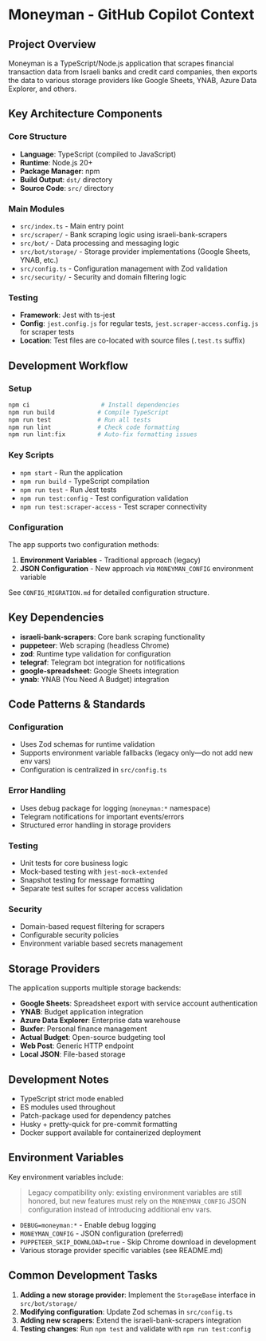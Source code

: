 # Moneyman - GitHub Copilot Context

## Project Overview

Moneyman is a TypeScript/Node.js application that scrapes financial transaction data from Israeli banks and credit card companies, then exports the data to various storage providers like Google Sheets, YNAB, Azure Data Explorer, and others.

## Key Architecture Components

### Core Structure

- **Language**: TypeScript (compiled to JavaScript)
- **Runtime**: Node.js 20+
- **Package Manager**: npm
- **Build Output**: `dst/` directory
- **Source Code**: `src/` directory

### Main Modules

- `src/index.ts` - Main entry point
- `src/scraper/` - Bank scraping logic using israeli-bank-scrapers
- `src/bot/` - Data processing and messaging logic
- `src/bot/storage/` - Storage provider implementations (Google Sheets, YNAB, etc.)
- `src/config.ts` - Configuration management with Zod validation
- `src/security/` - Security and domain filtering logic

### Testing

- **Framework**: Jest with ts-jest
- **Config**: `jest.config.js` for regular tests, `jest.scraper-access.config.js` for scraper tests
- **Location**: Test files are co-located with source files (`.test.ts` suffix)

## Development Workflow

### Setup

```bash
npm ci                    # Install dependencies
npm run build            # Compile TypeScript
npm run test             # Run all tests
npm run lint             # Check code formatting
npm run lint:fix         # Auto-fix formatting issues
```

### Key Scripts

- `npm start` - Run the application
- `npm run build` - TypeScript compilation
- `npm run test` - Run Jest tests
- `npm run test:config` - Test configuration validation
- `npm run test:scraper-access` - Test scraper connectivity

### Configuration

The app supports two configuration methods:

1. **Environment Variables** - Traditional approach (legacy)
2. **JSON Configuration** - New approach via `MONEYMAN_CONFIG` environment variable

See `CONFIG_MIGRATION.md` for detailed configuration structure.

## Key Dependencies

- **israeli-bank-scrapers**: Core bank scraping functionality
- **puppeteer**: Web scraping (headless Chrome)
- **zod**: Runtime type validation for configuration
- **telegraf**: Telegram bot integration for notifications
- **google-spreadsheet**: Google Sheets integration
- **ynab**: YNAB (You Need A Budget) integration

## Code Patterns & Standards

### Configuration

- Uses Zod schemas for runtime validation
- Supports environment variable fallbacks (legacy only—do not add new env vars)
- Configuration is centralized in `src/config.ts`

### Error Handling

- Uses debug package for logging (`moneyman:*` namespace)
- Telegram notifications for important events/errors
- Structured error handling in storage providers

### Testing

- Unit tests for core business logic
- Mock-based testing with `jest-mock-extended`
- Snapshot testing for message formatting
- Separate test suites for scraper access validation

### Security

- Domain-based request filtering for scrapers
- Configurable security policies
- Environment variable based secrets management

## Storage Providers

The application supports multiple storage backends:

- **Google Sheets**: Spreadsheet export with service account authentication
- **YNAB**: Budget application integration
- **Azure Data Explorer**: Enterprise data warehouse
- **Buxfer**: Personal finance management
- **Actual Budget**: Open-source budgeting tool
- **Web Post**: Generic HTTP endpoint
- **Local JSON**: File-based storage

## Development Notes

- TypeScript strict mode enabled
- ES modules used throughout
- Patch-package used for dependency patches
- Husky + pretty-quick for pre-commit formatting
- Docker support available for containerized deployment

## Environment Variables

Key environment variables include:

> Legacy compatibility only: existing environment variables are still honored, but new features must rely on the `MONEYMAN_CONFIG` JSON configuration instead of introducing additional env vars.

- `DEBUG=moneyman:*` - Enable debug logging
- `MONEYMAN_CONFIG` - JSON configuration (preferred)
- `PUPPETEER_SKIP_DOWNLOAD=true` - Skip Chrome download in development
- Various storage provider specific variables (see README.md)

## Common Development Tasks

1. **Adding a new storage provider**: Implement the `StorageBase` interface in `src/bot/storage/`
2. **Modifying configuration**: Update Zod schemas in `src/config.ts`
3. **Adding new scrapers**: Extend the israeli-bank-scrapers integration
4. **Testing changes**: Run `npm test` and validate with `npm run test:config`
